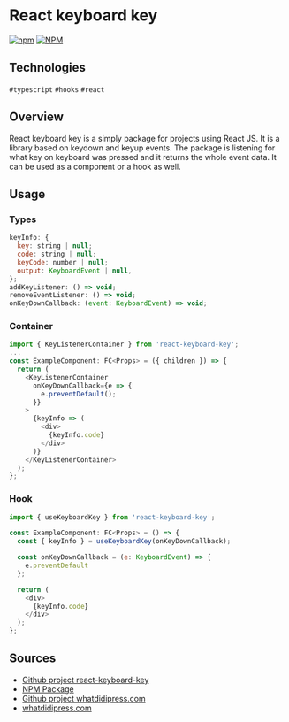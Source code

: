 # React keyboard key
[![npm](https://img.shields.io/npm/v/react-keyboard-key?style=plastic)](https://www.npmjs.com/package/react-keyboard-key)
[![NPM](https://img.shields.io/npm/dy/react-keyboard-key?style=plastic)](https://www.npmjs.com/package/react-keyboard-key)

## Technologies
`#typescript` `#hooks` `#react`

## Overview
React keyboard key is a simply package for projects using React JS. It is a library based on keydown and keyup events. The package is listening for what key on keyboard was pressed and it returns the whole event data.
It can be used as a component or a hook as well.

## Usage
### Types
```javascript
keyInfo: {
  key: string | null;
  code: string | null;
  keyCode: number | null;
  output: KeyboardEvent | null,
};
addKeyListener: () => void;
removeEventListener: () => void;
onKeyDownCallback: (event: KeyboardEvent) => void;
```

### Container
```javascript
import { KeyListenerContainer } from 'react-keyboard-key';
...
const ExampleComponent: FC<Props> = ({ children }) => {
  return (
    <KeyListenerContainer
      onKeyDownCallback={e => {
        e.preventDefault();
      }}
    >
      {keyInfo => (
        <div>
          {keyInfo.code}
        </div>
      )}
    </KeyListenerContainer>
  );
};
```

### Hook
```javascript
import { useKeyboardKey } from 'react-keyboard-key';

const ExampleComponent: FC<Props> = () => {
  const { keyInfo } = useKeyboardKey(onKeyDownCallback);

  const onKeyDownCallback = (e: KeyboardEvent) => {
    e.preventDefault
  };

  return (
    <div>
      {keyInfo.code}
    </div>
  );
};
```

## Sources
  * [Github project react-keyboard-key](https://github.com/patrikmasiar/react-keyboard-key)
  * [NPM Package](https://www.npmjs.com/package/react-keyboard-key)
  * [Github project whatdidipress.com](https://github.com/patrikmasiar/what-did-i-press/)
  * [whatdidipress.com](https://whatdidipress.com/)